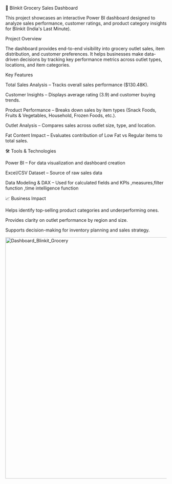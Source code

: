 🛒 Blinkit Grocery Sales Dashboard

This project showcases an interactive Power BI dashboard designed to analyze sales performance, customer ratings, and product category insights for Blinkit (India's Last Minute).

Project Overview

The dashboard provides end-to-end visibility into grocery outlet sales, item distribution, and customer preferences. It helps businesses make data-driven decisions by tracking key performance metrics across outlet types, locations, and item categories.

Key Features

Total Sales Analysis – Tracks overall sales performance ($130.48K).

Customer Insights – Displays average rating (3.9) and customer buying trends.

Product Performance – Breaks down sales by item types (Snack Foods, Fruits & Vegetables, Household, Frozen Foods, etc.).

Outlet Analysis – Compares sales across outlet size, type, and location.

Fat Content Impact – Evaluates contribution of Low Fat vs Regular items to total sales.

🛠️ Tools & Technologies

Power BI – For data visualization and dashboard creation

Excel/CSV Dataset – Source of raw sales data

Data Modeling & DAX – Used for calculated fields and KPIs ,measures,filter function ,time intelligence function

📈 Business Impact

Helps identify top-selling product categories and underperforming ones.

Provides clarity on outlet performance by region and size.

Supports decision-making for inventory planning and sales strategy.


<img width="1289" height="754" alt="Dashboard_Blinkit_Grocery" src="https://github.com/user-attachments/assets/d67ae26c-e92a-4058-bd60-621ca8a027ce" />
